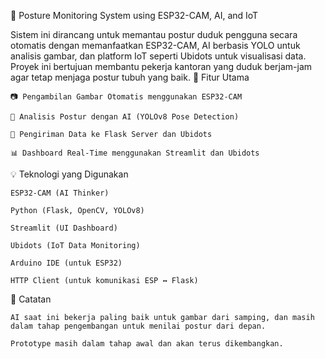 📐 Posture Monitoring System using ESP32-CAM, AI, and IoT

Sistem ini dirancang untuk memantau postur duduk pengguna secara otomatis dengan memanfaatkan ESP32-CAM, AI berbasis YOLO untuk analisis gambar, dan platform IoT seperti Ubidots untuk visualisasi data. Proyek ini bertujuan membantu pekerja kantoran yang duduk berjam-jam agar tetap menjaga postur tubuh yang baik.
🚀 Fitur Utama

    📷 Pengambilan Gambar Otomatis menggunakan ESP32-CAM

    🧠 Analisis Postur dengan AI (YOLOv8 Pose Detection)

    📡 Pengiriman Data ke Flask Server dan Ubidots

    📊 Dashboard Real-Time menggunakan Streamlit dan Ubidots

💡 Teknologi yang Digunakan

    ESP32-CAM (AI Thinker)

    Python (Flask, OpenCV, YOLOv8)

    Streamlit (UI Dashboard)

    Ubidots (IoT Data Monitoring)

    Arduino IDE (untuk ESP32)

    HTTP Client (untuk komunikasi ESP ↔ Flask)

📌 Catatan

    AI saat ini bekerja paling baik untuk gambar dari samping, dan masih dalam tahap pengembangan untuk menilai postur dari depan.

    Prototype masih dalam tahap awal dan akan terus dikembangkan.
